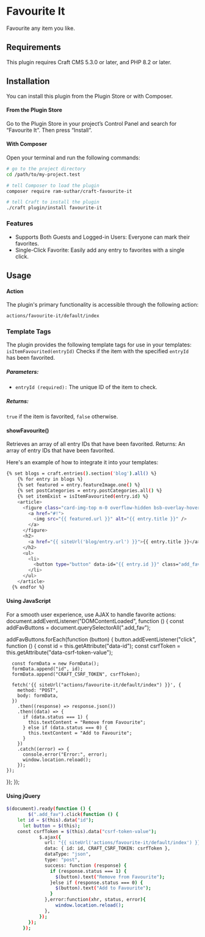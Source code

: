 # Favourite It

Favourite any item you like.

## Requirements

This plugin requires Craft CMS 5.3.0 or later, and PHP 8.2 or later.

## Installation

You can install this plugin from the Plugin Store or with Composer.

#### From the Plugin Store

Go to the Plugin Store in your project’s Control Panel and search for “Favourite It”. Then press “Install”.

#### With Composer

Open your terminal and run the following commands:

```bash
# go to the project directory
cd /path/to/my-project.test

# tell Composer to load the plugin
composer require ram-suthar/craft-favourite-it

# tell Craft to install the plugin
./craft plugin/install favourite-it
```

### Features
- Supports Both Guests and Logged-in Users: Everyone can mark their favorites.
- Single-Click Favorite: Easily add any entry to favorites with a single click.

## Usage

#### Action
The plugin's primary functionality is accessible through the following action:
``` bash
actions/favourite-it/default/index
```
### Template Tags
The plugin provides the following template tags for use in your templates:
``` isItemFavourited(entryId) ```
Checks if the item with the specified ``` entryId ``` has been favorited.
##### Parameters:
- ```entryId (required):``` The unique ID of the item to check.
##### Returns:
``` true ``` if the item is favorited, ``` false ``` otherwise.

#### showFavourite()
Retrieves an array of all entry IDs that have been favorited.
Returns:
An array of entry IDs that have been favorited.

Here's an example of how to integrate it into your templates:

``` bash
{% set blogs = craft.entries().section('blog').all() %}
	{% for entry in blogs %}
	{% set featured = entry.featureImage.one() %}
	{% set postCategories = entry.postCategories.all() %}
	{% set itemExist = isItemFavourited(entry.id) %}
	<article>
	  <figure class="card-img-top m-0 overflow-hidden bsb-overlay-hover">
	    <a href="#!">
	      <img src="{{ featured.url }}" alt="{{ entry.title }}" />
	    </a>
	  </figure>
	  <h2>
	    <a href="{{ siteUrl('blog/entry.url') }}">{{ entry.title }}</a>
	  </h2>
	  <ul>
	    <li>
	      <button type="button" data-id="{{ entry.id }}" class="add_fav" data-csrf-token-value="{{ craft.app.request.getCsrfToken() }}">Add to Favourite</button>
	    </li>
	  </ul>
	</article>
  {% endfor %}
```
#### Using JavaScript
For a smooth user experience, use AJAX to handle favorite actions:
document.addEventListener("DOMContentLoaded", function () {
  const addFavButtons = document.querySelectorAll(".add_fav");

  addFavButtons.forEach(function (button) {
    button.addEventListener("click", function () {
      const id = this.getAttribute("data-id");
      const csrfToken = this.getAttribute("data-csrf-token-value");

      const formData = new FormData();
      formData.append("id", id);
      formData.append("CRAFT_CSRF_TOKEN", csrfToken);

      fetch('{{ siteUrl("actions/favourite-it/default/index") }}', {
        method: "POST",
        body: formData,
      })
        .then((response) => response.json())
        .then((data) => {
          if (data.status === 1) {
            this.textContent = "Remove from Favourite";
          } else if (data.status === 0) {
            this.textContent = "Add to Favourite";
          }
        })
        .catch((error) => {
          console.error("Error:", error);
          window.location.reload();
        });
    });
  });
});

#### Using jQuery
``` bash
$(document).ready(function () {
        $(".add_fav").click(function () {
	let id = $(this).data("id");
      let button = $(this);
	const csrfToken = $(this).data("csrf-token-value");
            $.ajax({
              url: "{{ siteUrl('actions/favourite-it/default/index') }}",
              data: { id: id, CRAFT_CSRF_TOKEN: csrfToken },
              dataType: "json",
              type: "post",
              success: function (response) {
                if (response.status === 1) {
                  $(button).text("Remove from Favourite");
                }else if (response.status === 0) {
                  $(button).text("Add to Favourite");
                }
              },error:function(xhr, status, error){
                  window.location.reload();
              },
            });
        });
      });
```
